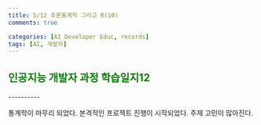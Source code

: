 ```yaml
---
title: 5/12 추론통계학 그리고 R(10)
comments: true

categories: [AI Developer Educ, records]
tags: [AI, 개발자]
---
```


<h2><span style="color:green"> 
인공지능 개발자 과정 학습일지12 </span></h2>
----------

통계학이 마무리 되었다. 본격적인 프로젝트 진행이 시작되었다. 주제 고민이 많아진다.